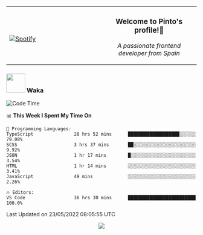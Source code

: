 <table width="100%" align="center"> 
  <tr>
  <td width="50%">
      
&nbsp; <br> [![Spotify](https://novatorem-zeta-rust.vercel.app/api/spotify)](https://open.spotify.com/user/novatorem-zeta-rust)

  </td>
  <td width="50%">
    <h3 align="center">Welcome to Pinto's profile!👋</h3>
    <p align="center"><em>A passionate frontend developer from Spain</em></p>
  </td>
  </table>

### <img src="https://media.giphy.com/media/VgCDAzcKvsR6OM0uWg/giphy.gif" width="50"> Waka

  <!--START_SECTION:waka-->
![Code Time](http://img.shields.io/badge/Code%20Time-407%20hrs%2020%20mins-blue)

📊 **This Week I Spent My Time On** 

```text
💬 Programming Languages: 
TypeScript               28 hrs 52 mins      ███████████████████░░░░░░   79.08% 
SCSS                     3 hrs 37 mins       ██░░░░░░░░░░░░░░░░░░░░░░░   9.92% 
JSON                     1 hr 17 mins        █░░░░░░░░░░░░░░░░░░░░░░░░   3.54% 
HTML                     1 hr 14 mins        ░░░░░░░░░░░░░░░░░░░░░░░░░   3.41% 
JavaScript               49 mins             ░░░░░░░░░░░░░░░░░░░░░░░░░   2.26%

🔥 Editors: 
VS Code                  36 hrs 30 mins      █████████████████████████   100.0%

```


 Last Updated on 23/05/2022 08:05:55 UTC
<!--END_SECTION:waka-->

<div align="center">
<img src="https://github-readme-stats-gilt-tau.vercel.app/api/top-langs/?username=pinto-hub&layout=compact&theme=dracula" />
</div>
